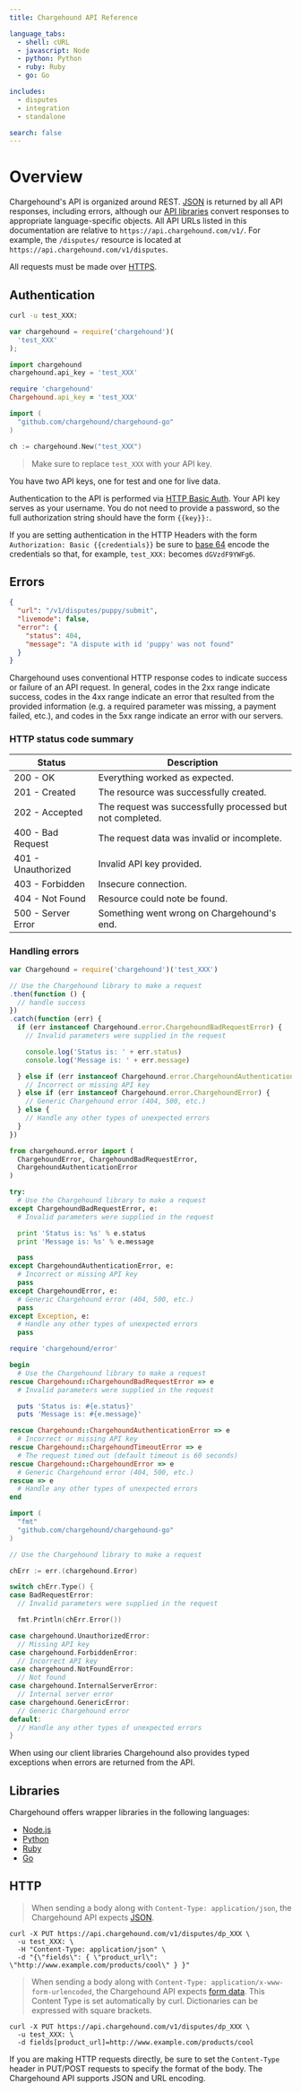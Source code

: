 ```yaml
---
title: Chargehound API Reference

language_tabs:
  - shell: cURL
  - javascript: Node
  - python: Python
  - ruby: Ruby
  - go: Go

includes:
  - disputes
  - integration
  - standalone

search: false
---
```


# Overview

Chargehound's API is organized around REST. [JSON](http://www.json.org/) is returned by all API responses, including errors, although our [API libraries](#libraries) convert responses to appropriate language-specific objects. All API URLs listed in this documentation are relative to `https://api.chargehound.com/v1/`. For example, the `/disputes/` resource is located at `https://api.chargehound.com/v1/disputes`.

All requests must be made over [HTTPS](https://en.wikipedia.org/wiki/HTTPS).

## Authentication

```sh
curl -u test_XXX:
```

```js
var chargehound = require('chargehound')(
  'test_XXX'
);
```

```python
import chargehound
chargehound.api_key = 'test_XXX'
```

```ruby
require 'chargehound'
Chargehound.api_key = 'test_XXX'
```

```go
import (
  "github.com/chargehound/chargehound-go"
)

ch := chargehound.New("test_XXX") 
```

> Make sure to replace `test_XXX` with your API key.

You have two API keys, one for test and one for live data.

Authentication to the API is performed via [HTTP Basic Auth](https://en.wikipedia.org/wiki/Basic_access_authentication). Your API key serves as your username. You do not need to provide a password, so the full authorization string should have the form `{{key}}:`.

If you are setting authentication in the HTTP Headers with the form `Authorization: Basic {{credentials}}` be sure to [base 64](https://en.wikipedia.org/wiki/Base64) encode the credentials so that, for example, `test_XXX:` becomes `dGVzdF9YWFg6`.

## Errors

```json
{
  "url": "/v1/disputes/puppy/submit",
  "livemode": false,
  "error": {
    "status": 404,
    "message": "A dispute with id 'puppy' was not found"
  }
}
```

Chargehound uses conventional HTTP response codes to indicate success or failure of an API request. In general, codes in the 2xx range indicate success, codes in the 4xx range indicate an error that resulted from the provided information (e.g. a required parameter was missing, a payment failed, etc.), and codes in the 5xx range indicate an error with our servers. 

### HTTP status code summary

| Status | Description |
|--------|--------|
| 200 - OK | Everything worked as expected. |
| 201 - Created | The resource was successfully created. |
| 202 - Accepted | The request was successfully processed but not completed. |
| 400 - Bad Request | The request data was invalid or incomplete. |
| 401 - Unauthorized | Invalid API key provided. |
| 403 - Forbidden | Insecure connection. |
| 404 - Not Found | Resource could note be found. |
| 500 - Server Error | Something went wrong on Chargehound's end. |

### Handling errors

```js
var Chargehound = require('chargehound')('test_XXX')

// Use the Chargehound library to make a request
.then(function () {
  // handle success
})
.catch(function (err) {
  if (err instanceof Chargehound.error.ChargehoundBadRequestError) {
    // Invalid parameters were supplied in the request

    console.log('Status is: ' + err.status)
    console.log('Message is: ' + err.message)

  } else if (err instanceof Chargehound.error.ChargehoundAuthenticationError) {
    // Incorrect or missing API key
  } else if (err instanceof Chargehound.error.ChargehoundError) {
    // Generic Chargehound error (404, 500, etc.)
  } else {
    // Handle any other types of unexpected errors
  }
})
```

```python
from chargehound.error import (
  ChargehoundError, ChargehoundBadRequestError, 
  ChargehoundAuthenticationError
)

try:
  # Use the Chargehound library to make a request
except ChargehoundBadRequestError, e:
  # Invalid parameters were supplied in the request

  print 'Status is: %s' % e.status
  print 'Message is: %s' % e.message

  pass
except ChargehoundAuthenticationError, e:
  # Incorrect or missing API key
  pass
except ChargehoundError, e:
  # Generic Chargehound error (404, 500, etc.)
  pass
except Exception, e:
  # Handle any other types of unexpected errors
  pass
```

```ruby
require 'chargehound/error'

begin
  # Use the Chargehound library to make a request
rescue Chargehound::ChargehoundBadRequestError => e
  # Invalid parameters were supplied in the request

  puts 'Status is: #{e.status}'
  puts 'Message is: #{e.message}'

rescue Chargehound::ChargehoundAuthenticationError => e
  # Incorrect or missing API key
rescue Chargehound::ChargehoundTimeoutError => e
  # The request timed out (default timeout is 60 seconds)
rescue Chargehound::ChargehoundError => e
  # Generic Chargehound error (404, 500, etc.)
rescue => e
  # Handle any other types of unexpected errors
end
```

```go
import (
  "fmt"
  "github.com/chargehound/chargehound-go"
)

// Use the Chargehound library to make a request

chErr := err.(chargehound.Error)

switch chErr.Type() {
case BadRequestError:
  // Invalid parameters were supplied in the request

  fmt.Println(chErr.Error())

case chargehound.UnauthorizedError:
  // Missing API key
case chargehound.ForbiddenError:
  // Incorrect API key
case chargehound.NotFoundError:
  // Not found
case chargehound.InternalServerError:
  // Internal server error
case chargehound.GenericError:
  // Generic Chargehound error 
default:
  // Handle any other types of unexpected errors
}
```

When using our client libraries Chargehound also provides typed exceptions when errors are returned from the API.


## Libraries

Chargehound offers wrapper libraries in the following languages:

- [Node.js](https://github.com/chargehound/chargehound-node)
- [Python](https://github.com/chargehound/chargehound-python)
- [Ruby](https://github.com/chargehound/chargehound-ruby)
- [Go](https://github.com/chargehound/chargehound-go)

## HTTP

> When sending a body along with `Content-Type: application/json`, the Chargehound API expects [JSON](http://www.json.org/).

```
curl -X PUT https://api.chargehound.com/v1/disputes/dp_XXX \
  -u test_XXX: \
  -H "Content-Type: application/json" \
  -d "{\"fields\": { \"product_url\":  \"http://www.example.com/products/cool\" } }"
```

> When sending a body along with `Content-Type: application/x-www-form-urlencoded`, the Chargehound API expects [form data](https://en.wikipedia.org/wiki/Percent-encoding#The_application.2Fx-www-form-urlencoded_type). This Content Type is set automatically by curl. Dictionaries can be expressed with square brackets.

```
curl -X PUT https://api.chargehound.com/v1/disputes/dp_XXX \
  -u test_XXX: \
  -d fields[product_url]=http://www.example.com/products/cool
```

If you are making HTTP requests directly, be sure to set the `Content-Type` header in PUT/POST requests to specify the format of the body. The Chargehound API supports JSON and URL encoding. 
